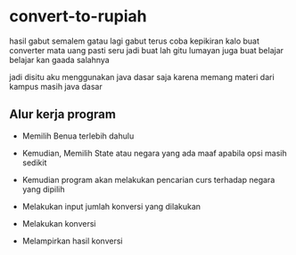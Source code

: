 # convert-to-rupiah
hasil gabut semalem gatau lagi gabut terus coba kepikiran kalo buat converter mata uang pasti seru 
jadi buat lah gitu lumayan juga buat belajar belajar kan gaada salahnya 

jadi disitu aku menggunakan java dasar saja karena memang materi dari kampus masih java dasar 

## Alur kerja program

- Memilih Benua terlebih dahulu

- Kemudian, Memilih State atau negara yang ada maaf apabila opsi masih sedikit

- Kemudian program akan melakukan pencarian curs terhadap negara yang dipilih 

- Melakukan input jumlah konversi yang dilakukan 

- Melakukan konversi 

- Melampirkan hasil konversi

